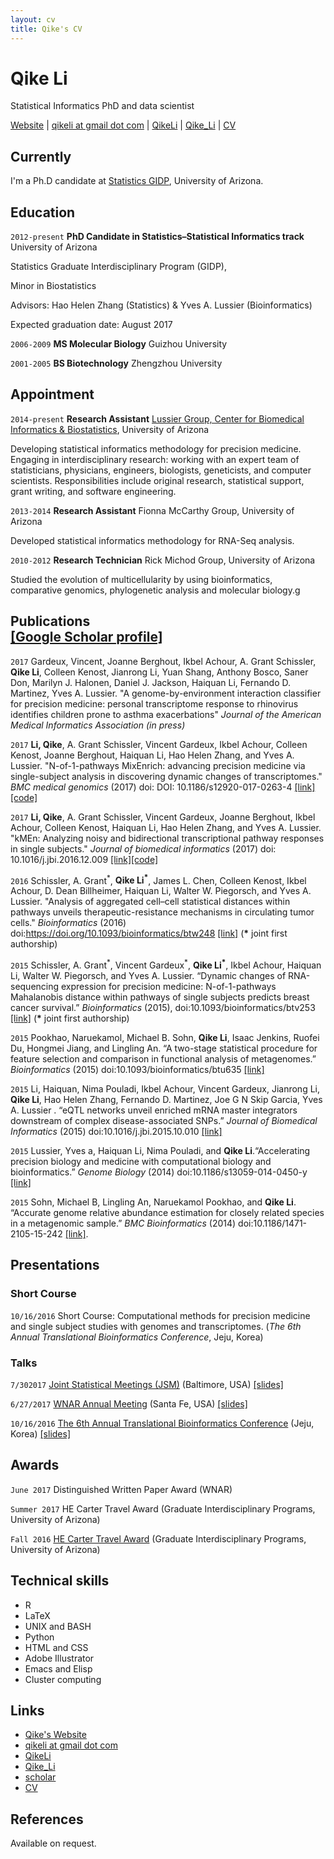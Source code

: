```yaml
---
layout: cv
title: Qike's CV
---
```

# Qike Li
Statistical Informatics PhD and data scientist

<div id="webaddress">


<i class="fa fa-user"></i> <a href="https://qikeli.github.io">Website</a>
|
<i class="fa fa-envelope"></i> <a href="mailto:qikeli@gmail.com">qikeli at gmail dot com</a>
|
<i class="fa fa-github"></i> <a href="http://github.com/QikeLi">QikeLi</a>
|
<i class="fa fa-twitter"></i> <a href="http://twitter.com/Qike_Li/">Qike_Li</a>
|
<i class="fa fa-file-pdf-o"></i> <a href="https://qikeli.github.io/files/CV-Qike-Li-2017.pdf">CV</a>
</div>


## Currently

I'm a Ph.D candidate at [Statistics GIDP](http://stat.arizona.edu/), University of Arizona. 

## Education

`2012-present`
__PhD Candidate in Statistics–Statistical Informatics track__  University of Arizona  

Statistics Graduate Interdisciplinary Program (GIDP),

Minor in Biostatistics

Advisors: Hao Helen Zhang (Statistics) & Yves A. Lussier (Bioinformatics)

Expected graduation date: August 2017

`2006-2009`
__MS Molecular Biology__ Guizhou University

`2001-2005`
__BS Biotechnology__ Zhengzhou University

## Appointment

`2014-present` 
__Research Assistant__ [Lussier Group, Center for Biomedical Informatics & Biostatistics](http://www.lussiergroup.org/),  University of Arizona

Developing statistical informatics methodology for precision medicine. Engaging in interdisciplinary research: working with an expert team of statisticians, physicians, engineers, biologists, geneticists, and computer scientists. Responsibilities include original research, statistical support, grant writing, and software engineering.

`2013-2014`
__Research Assistant__ Fionna McCarthy Group, University of Arizona

Developed statistical informatics methodology for RNA-Seq analysis.

`2010-2012`
__Research Technician__ Rick Michod Group,  University of Arizona

Studied the evolution of multicellularity by using bioinformatics, comparative genomics, phylogenetic analysis and molecular biology.g


## Publications<br /> [[Google Scholar profile]](https://scholar.google.com/citations?user=aB0lJKkAAAAJ&hl=en)

<!-- ### Journals -->

`2017` Gardeux, Vincent, Joanne Berghout, Ikbel Achour, A. Grant Schissler, **Qike Li**, Colleen Kenost, Jianrong Li, Yuan Shang, Anthony Bosco, Saner Don, Marilyn J. Halonen, Daniel J. Jackson, Haiquan Li, Fernando D. Martinez, Yves A. Lussier. "A genome-by-environment interaction classifier for precision medicine: personal transcriptome response to rhinovirus identifies children prone to asthma exacerbations" *Journal of the American Medical Informatics Association*  *(in press)*

`2017` **Li, Qike**, A. Grant Schissler, Vincent Gardeux, Ikbel Achour, Colleen Kenost, Joanne Berghout, Haiquan Li, Hao Helen Zhang, and Yves A. Lussier. "N-of-1-pathways MixEnrich: advancing precision medicine via single-subject analysis in discovering dynamic changes of transcriptomes." *BMC medical genomics* (2017) doi: DOI: 10.1186/s12920-017-0263-4 [[link]](https://bmcmedgenomics.biomedcentral.com/articles/10.1186/s12920-017-0263-4) [[code]](http://www.lussiergroup.org/publications/kMEn)

`2017` **Li, Qike**, A. Grant Schissler, Vincent Gardeux, Joanne Berghout, Ikbel Achour, Colleen Kenost, Haiquan Li, Hao Helen Zhang, and Yves A. Lussier. "kMEn: Analyzing noisy and bidirectional transcriptional pathway responses in single subjects." *Journal of biomedical informatics* (2017) doi: 10.1016/j.jbi.2016.12.009 [[link]](http://www.sciencedirect.com/science/article/pii/S1532046416301836)[[code]](http://www.lussiergroup.org/publications/MixEnrich)

`2016`  Schissler, A. Grant<sup>\*</sup>, **Qike Li<sup>\*</sup>**, James L. Chen, Colleen Kenost, Ikbel Achour, D. Dean Billheimer, Haiquan Li, Walter W. Piegorsch, and Yves A. Lussier. "Analysis of aggregated cell–cell statistical distances within pathways unveils therapeutic-resistance mechanisms in circulating tumor cells." *Bioinformatics* (2016) doi:https://doi.org/10.1093/bioinformatics/btw248 [[link]](https://academic.oup.com/bioinformatics/article/32/12/i80/2288654/Analysis-of-aggregated-cell-cell-statistical) (**\*** joint first authorship)

`2015`  Schissler, A. Grant<sup>\*</sup>, Vincent Gardeux<sup>\*</sup>, **Qike Li<sup>\*</sup>**, Ikbel Achour, Haiquan Li, Walter W. Piegorsch, and Yves A. Lussier. “Dynamic changes of RNA-sequencing expression for precision medicine: N-of-1-pathways Mahalanobis distance within pathways of single subjects predicts breast cancer survival.”  *Bioinformatics* (2015), doi:10.1093/bioinformatics/btv253 [[link]](https://academic.oup.com/bioinformatics/article-lookup/doi/10.1093/bioinformatics/btv253) (**\*** joint first authorship)

`2015`  Pookhao, Naruekamol, Michael B. Sohn, **Qike Li**, Isaac Jenkins, Ruofei Du, Hongmei Jiang, and Lingling An. “A two-stage statistical procedure for feature selection and comparison in functional analysis of metagenomes.” *Bioinformatics* (2015) doi:10.1093/bioinformatics/btu635 [[link]](https://doi.org/10.1093/bioinformatics/btu635)

`2015` Li, Haiquan, Nima Pouladi, Ikbel Achour, Vincent Gardeux, Jianrong Li, **Qike Li**, Hao Helen Zhang, Fernando D. Martinez, Joe G N Skip Garcia, Yves A. Lussier . “eQTL networks unveil enriched mRNA master
integrators downstream of complex disease-associated SNPs.” *Journal of Biomedical Informatics* (2015) doi:10.1016/j.jbi.2015.10.010 [[link]](https://doi.org/10.1016/j.jbi.2015.10.010)

`2015` Lussier, Yves a, Haiquan Li, Nima Pouladi, and **Qike Li**.“Accelerating precision biology and medicine with computational biology and bioinformatics.” *Genome Biology* (2014)  doi:10.1186/s13059-014-0450-y [[link]](https://doi.org/10.1186/s13059-014-0450-y)

`2015` Sohn, Michael B, Lingling An, Naruekamol Pookhao, and **Qike Li**. “Accurate genome relative abundance estimation for closely related species in a metagenomic sample.” *BMC Bioinformatics* (2014) doi:10.1186/1471-2105-15-242 [[link]](https://doi.org/10.1186/1471-2105-15-242).

## Presentations

### Short Course

`10/16/2016`
Short Course: Computational methods for precision medicine and single subject studies with genomes and transcriptomes. (_The 6th Annual Translational Bioinformatics Conference_, Jeju, Korea)

### Talks

`7/302017`
[Joint Statistical Meetings (JSM)](https://ww2.amstat.org/meetings/jsm/2017/) (Baltimore, USA) [[slides]](https://qikeli.github.io/JSM-2017-presentation/)

`6/27/2017`
[WNAR Annual Meeting](http://www.wnar.org/resources/Pictures/WNARConferenceProgram_2017_16JUN2017_TO_PRINTER.pdf) (Santa Fe, USA) [[slides]](https://qikeli.github.io/WNAR-2017-presentation/)

`10/16/2016`
[The 6th Annual Translational Bioinformatics Conference](http://www.snubi.org/TBC2016/) (Jeju, Korea) [[slides]](https://www.slideshare.net/QIKELI/nof1pathways-mixenrich)

## Awards
`June 2017`
Distinguished Written Paper Award (WNAR)

`Summer 2017`
HE Carter Travel Award (Graduate Interdisciplinary Programs, University of Arizona)

`Fall 2016`
[HE Carter Travel Award](https://gidp.arizona.edu/qike-lis-abstracts) (Graduate Interdisciplinary Programs, University of Arizona)

## Technical skills

* R
* LaTeX
* UNIX and BASH
* Python
* HTML and CSS
* Adobe Illustrator
* Emacs and Elisp
* Cluster computing

## Links

* <i class="fa fa-user"></i> <a href="https://qikeli.github.io">Qike's Website</a>
* <i class="fa fa-envelope"></i> <a href="qikeli@gmail.com">qikeli at gmail dot com</a><br />
* <i class="fa fa-github"></i> <a href="http://github.com/QikeLi">QikeLi</a><br />
* <i class="fa fa-twitter"></i> <a href="http://twitter.com/Qike_Li">Qike_Li</a><br />
* <i class="fa fa-google"></i> <a href="http://scholar.google.com/citations?user=YMxsGpsAAAAJ">scholar</a>
* <i class="fa fa-file-pdf-o"></i> <a href="https://qikeli.github.io/files/CV-Qike-Li-2017.pdf">CV</a>

## References

Available on request.

<!-- ### Footer

Last updated: June 2017 -->
